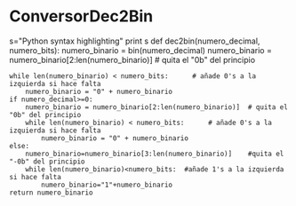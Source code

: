 # ConversorDec2Bin
s="Python syntax highlighting"
print s
def dec2bin(numero_decimal, numero_bits):
    numero_binario = bin(numero_decimal)
    numero_binario = numero_binario[2:len(numero_binario)]  # quita el "0b" del principio
    
    while len(numero_binario) < numero_bits:      # añade 0's a la izquierda si hace falta
        numero_binario = "0" + numero_binario
    if numero_decimal>=0:
        numero_binario = numero_binario[2:len(numero_binario)]  # quita el "0b" del principio
        while len(numero_binario) < numero_bits:      # añade 0's a la izquierda si hace falta
            numero_binario = "0" + numero_binario
    else:
        numero_binario=numero_binario[3:len(numero_binario)]    #quita el "-0b" del principio
        while len(numero_binario)<numero_bits:  #añade 1's a la izquierda si hace falta
            numero_binario="1"+numero_binario
    return numero_binario
